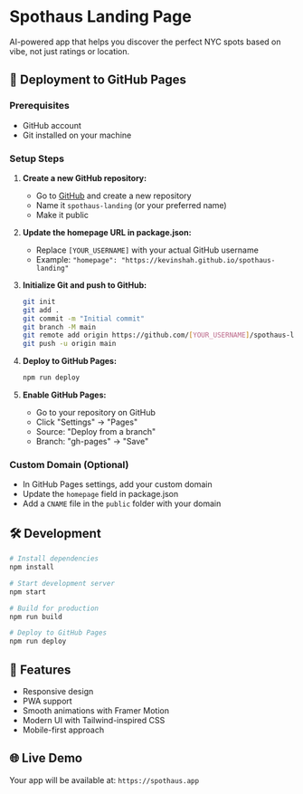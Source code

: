 # Spothaus Landing Page

AI-powered app that helps you discover the perfect NYC spots based on vibe, not just ratings or location.

## 🚀 Deployment to GitHub Pages

### Prerequisites
- GitHub account
- Git installed on your machine

### Setup Steps

1. **Create a new GitHub repository:**
   - Go to [GitHub](https://github.com) and create a new repository
   - Name it `spothaus-landing` (or your preferred name)
   - Make it public

2. **Update the homepage URL in package.json:**
   - Replace `[YOUR_USERNAME]` with your actual GitHub username
   - Example: `"homepage": "https://kevinshah.github.io/spothaus-landing"`

3. **Initialize Git and push to GitHub:**
   ```bash
   git init
   git add .
   git commit -m "Initial commit"
   git branch -M main
   git remote add origin https://github.com/[YOUR_USERNAME]/spothaus-landing.git
   git push -u origin main
   ```

4. **Deploy to GitHub Pages:**
   ```bash
   npm run deploy
   ```

5. **Enable GitHub Pages:**
   - Go to your repository on GitHub
   - Click "Settings" → "Pages"
   - Source: "Deploy from a branch"
   - Branch: "gh-pages" → "Save"

### Custom Domain (Optional)
- In GitHub Pages settings, add your custom domain
- Update the `homepage` field in package.json
- Add a `CNAME` file in the `public` folder with your domain

## 🛠️ Development

```bash
# Install dependencies
npm install

# Start development server
npm start

# Build for production
npm run build

# Deploy to GitHub Pages
npm run deploy
```

## 📱 Features
- Responsive design
- PWA support
- Smooth animations with Framer Motion
- Modern UI with Tailwind-inspired CSS
- Mobile-first approach

## 🌐 Live Demo
Your app will be available at: `https://spothaus.app`
